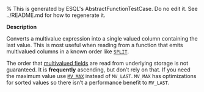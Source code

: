% This is generated by ESQL's AbstractFunctionTestCase. Do no edit it. See ../README.md for how to regenerate it.

**Description**

Converts a multivalue expression into a single valued column containing the last value. This is most useful when reading from a function that emits multivalued columns in a known order like [`SPLIT`](../../../esql-functions-operators.md#esql-split).

The order that [multivalued fields](/reference/query-languages/esql/esql-multivalued-fields.md) are read from underlying storage is not guaranteed. It is **frequently** ascending, but don’t rely on that. If you need the maximum value use [`MV_MAX`](../../../esql-functions-operators.md#esql-mv_max) instead of `MV_LAST`. `MV_MAX` has optimizations for sorted values so there isn’t a performance benefit to `MV_LAST`.

